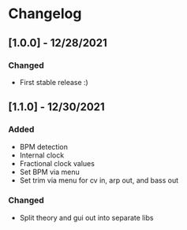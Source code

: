 # Changelog
## [1.0.0] - 12/28/2021
### Changed
* First stable release :)
## [1.1.0] - 12/30/2021
### Added
* BPM detection
* Internal clock
* Fractional clock values
* Set BPM via menu
* Set trim via menu for cv in, arp out, and bass out 
### Changed
* Split theory and gui out into separate libs